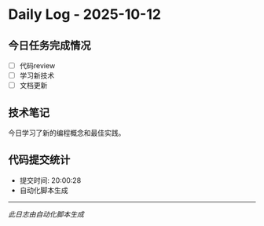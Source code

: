 # Daily Log - 2025-10-12

## 今日任务完成情况
- [ ] 代码review
- [ ] 学习新技术
- [ ] 文档更新

## 技术笔记
今日学习了新的编程概念和最佳实践。

## 代码提交统计
- 提交时间: 20:00:28
- 自动化脚本生成

---
*此日志由自动化脚本生成*
